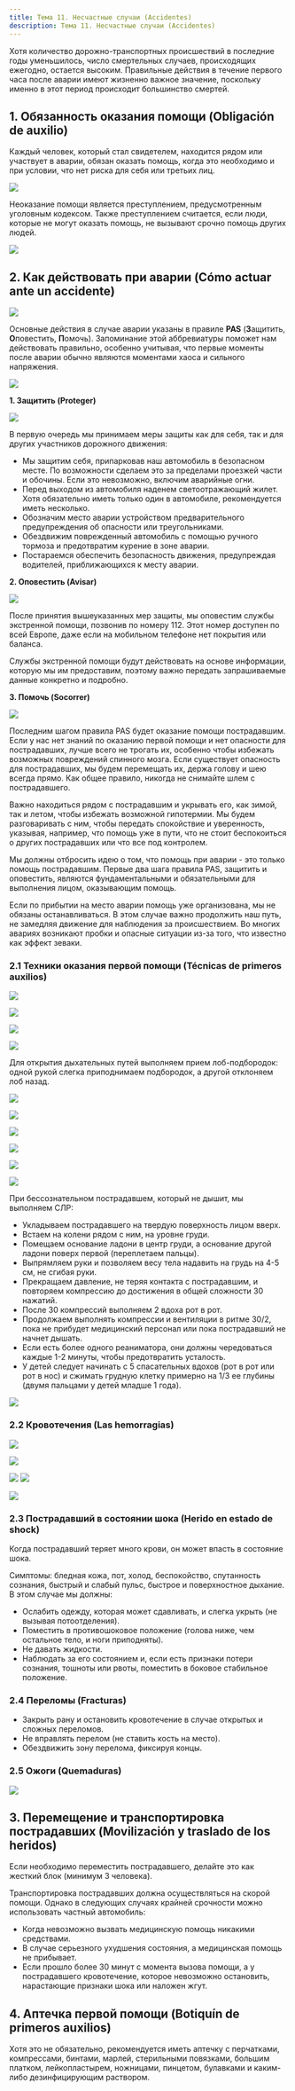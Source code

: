 ```yaml
---
title: Тема 11. Несчастные случаи (Accidentes)
description: Тема 11. Несчастные случаи (Accidentes) 
---
```


Хотя количество дорожно-транспортных происшествий в последние годы уменьшилось, число смертельных случаев, происходящих ежегодно, остается высоким. Правильные действия в течение первого часа после аварии имеют жизненно важное значение, поскольку именно в этот период происходит большинство смертей.

## 1. Обязанность оказания помощи (Obligación de auxilio)

Каждый человек, который стал свидетелем, находится рядом или участвует в аварии, обязан оказать помощь, когда это необходимо и при условии, что нет риска для себя или третьих лиц.

![](https://www.todotest.com/tests/imgs/0147.jpg)

Неоказание помощи является преступлением, предусмотренным уголовным кодексом. Также преступлением считается, если люди, которые не могут оказать помощь, не вызывают срочно помощь других людей.

![](https://www.todotest.com/tests/imgs/man0290.jpg)

## 2. Как действовать при аварии (Cómo actuar ante un accidente)

![](https://www.todotest.com/tests/imgs/man0291.jpg)

Основные действия в случае аварии указаны в правиле **PAS** (**З**ащитить, **О**повестить, **П**омочь). Запоминание этой аббревиатуры поможет нам действовать правильно, особенно учитывая, что первые моменты после аварии обычно являются моментами хаоса и сильного напряжения.

![](https://www.todotest.com/tests/imgs/man0292.jpg)

**1. Защитить (Proteger)**

![](https://www.todotest.com/tests/imgs/man0293.jpg)

В первую очередь мы принимаем меры защиты как для себя, так и для других участников дорожного движения:

- Мы защитим себя, припарковав наш автомобиль в безопасном месте. По возможности сделаем это за пределами проезжей части и обочины. Если это невозможно, включим аварийные огни.
- Перед выходом из автомобиля наденем светоотражающий жилет. Хотя обязательно иметь только один в автомобиле, рекомендуется иметь несколько.
- Обозначим место аварии устройством предварительного предупреждения об опасности или треугольниками.
- Обездвижим поврежденный автомобиль с помощью ручного тормоза и предотвратим курение в зоне аварии.
- Постараемся обеспечить безопасность движения, предупреждая водителей, приближающихся к месту аварии.

**2. Оповестить (Avisar)**

![](https://www.todotest.com/tests/imgs/man0294.jpg)

После принятия вышеуказанных мер защиты, мы оповестим службы экстренной помощи, позвонив по номеру 112. Этот номер доступен по всей Европе, даже если на мобильном телефоне нет покрытия или баланса.

Службы экстренной помощи будут действовать на основе информации, которую мы им предоставим, поэтому важно передать запрашиваемые данные конкретно и подробно.

**3. Помочь (Socorrer)**

![](https://www.todotest.com/tests/imgs/man0297.jpg)

Последним шагом правила PAS будет оказание помощи пострадавшим. Если у нас нет знаний по оказанию первой помощи и нет опасности для пострадавших, лучше всего не трогать их, особенно чтобы избежать возможных повреждений спинного мозга. Если существует опасность для пострадавших, мы будем перемещать их, держа голову и шею всегда прямо. Как общее правило, никогда не снимайте шлем с пострадавшего.

Важно находиться рядом с пострадавшим и укрывать его, как зимой, так и летом, чтобы избежать возможной гипотермии. Мы будем разговаривать с ним, чтобы передать спокойствие и уверенность, указывая, например, что помощь уже в пути, что не стоит беспокоиться о других пострадавших или что все под контролем.

Мы должны отбросить идею о том, что помощь при аварии - это только помощь пострадавшим. Первые два шага правила PAS, защитить и оповестить, являются фундаментальными и обязательными для выполнения лицом, оказывающим помощь.

Если по прибытии на место аварии помощь уже организована, мы не обязаны останавливаться. В этом случае важно продолжить наш путь, не замедляя движение для наблюдения за происшествием. Во многих авариях возникают пробки и опасные ситуации из-за того, что известно как эффект зеваки.

### 2.1 Техники оказания первой помощи (Técnicas de primeros auxilios)

![](https://www.todotest.com/tests/imgs/man0299.jpg)

![](https://www.todotest.com/tests/imgs/man0300.jpg)

![](https://www.todotest.com/tests/imgs/man0301.jpg)

![](https://www.todotest.com/tests/imgs/man0302.jpg)

Для открытия дыхательных путей выполняем прием лоб-подбородок: одной рукой слегка приподнимаем подбородок, а другой отклоняем лоб назад.

![](https://www.todotest.com/tests/imgs/man0303.jpg)

![](https://www.todotest.com/tests/imgs/man0304.jpg)

![](https://www.todotest.com/tests/imgs/man0305.jpg)

![](https://www.todotest.com/tests/imgs/man0306.jpg)

![](https://www.todotest.com/tests/imgs/man0307.jpg)

![](https://www.todotest.com/tests/imgs/man0308.jpg)

При бессознательном пострадавшем, который не дышит, мы выполняем СЛР:

- Укладываем пострадавшего на твердую поверхность лицом вверх.
- Встаем на колени рядом с ним, на уровне груди.
- Помещаем основание ладони в центр груди, а основание другой ладони поверх первой (переплетаем пальцы).
- Выпрямляем руки и позволяем весу тела надавить на грудь на 4-5 см, не сгибая руки.
- Прекращаем давление, не теряя контакта с пострадавшим, и повторяем компрессию до достижения в общей сложности 30 нажатий.
- После 30 компрессий выполняем 2 вдоха рот в рот.
- Продолжаем выполнять компрессии и вентиляции в ритме 30/2, пока не прибудет медицинский персонал или пока пострадавший не начнет дышать.
- Если есть более одного реаниматора, они должны чередоваться каждые 1-2 минуты, чтобы предотвратить усталость.
- У детей следует начинать с 5 спасательных вдохов (рот в рот или рот в нос) и сжимать грудную клетку примерно на 1/3 ее глубины (двумя пальцами у детей младше 1 года).

![](https://www.todotest.com/tests/imgs/man0310.jpg)

### 2.2 Кровотечения (Las hemorragias)

![](https://www.todotest.com/tests/imgs/man0309.jpg)

![](https://www.todotest.com/tests/imgs/man0311.jpg)

![](https://www.todotest.com/tests/imgs/man0312.jpg) ![](https://www.todotest.com/tests/imgs/man0313.jpg)

![](https://www.todotest.com/tests/imgs/man0314.jpg)

### 2.3 Пострадавший в состоянии шока (Herido en estado de shock)

Когда пострадавший теряет много крови, он может впасть в состояние шока.

Симптомы: бледная кожа, пот, холод, беспокойство, спутанность сознания, быстрый и слабый пульс, быстрое и поверхностное дыхание. В этом случае мы должны:

- Ослабить одежду, которая может сдавливать, и слегка укрыть (не вызывая потоотделения).
- Поместить в противошоковое положение (голова ниже, чем остальное тело, и ноги приподняты).
- Не давать жидкости.
- Наблюдать за его состоянием и, если есть признаки потери сознания, тошноты или рвоты, поместить в боковое стабильное положение.

### 2.4 Переломы (Fracturas)

- Закрыть рану и остановить кровотечение в случае открытых и сложных переломов.
- Не вправлять перелом (не ставить кость на место).
- Обездвижить зону перелома, фиксируя концы.

### 2.5 Ожоги (Quemaduras)

![](https://www.todotest.com/tests/imgs/man0315.jpg)

## 3. Перемещение и транспортировка пострадавших (Movilización y traslado de los heridos)

Если необходимо переместить пострадавшего, делайте это как жесткий блок (минимум 3 человека).

Транспортировка пострадавших должна осуществляться на скорой помощи. Однако в следующих случаях крайней срочности можно использовать частный автомобиль:

- Когда невозможно вызвать медицинскую помощь никакими средствами.
- В случае серьезного ухудшения состояния, а медицинская помощь не прибывает.
- Если прошло более 30 минут с момента вызова помощи, а у пострадавшего кровотечение, которое невозможно остановить, нарастающие признаки шока или наложен жгут.

## 4. Аптечка первой помощи (Botiquín de primeros auxilios)

Хотя это не обязательно, рекомендуется иметь аптечку с перчатками, компрессами, бинтами, марлей, стерильными повязками, большим платком, лейкопластырем, ножницами, пинцетом, булавками и каким-либо дезинфицирующим раствором.